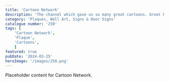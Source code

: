 ```yaml
---
title: 'Cartoon Network'
description: 'The channel which gave us so many great cartoons. Great Plaque for any Cartoon Network fan'
category: 'Plaques, Wall Art, Signs & Door Signs'
catalogue number: '250'
tags: [
    'Cartoon Network', 
    'Plaque', 
    'Cartoons',
    ]
featured: true
pubDate: '2024-03-25'
heroImage: '/images/250.png'
---
```


Placeholder content for Cartoon Network.